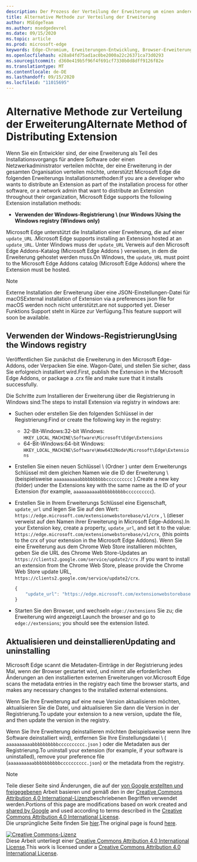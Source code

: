 ```yaml
---
description: Der Prozess der Verteilung der Erweiterung um einen anderen Mechanismus als überprüfte Speicher
title: Alternative Methode zur Verteilung der Erweiterung
author: MSEdgeTeam
ms.author: msedgedevrel
ms.date: 09/15/2020
ms.topic: article
ms.prod: microsoft-edge
keywords: Edge-Chromium, Erweiterungen-Entwicklung, Browser-Erweiterungen, Addons, Partner Center, Entwickler
ms.openlocfilehash: e28a84fd75ad1ac0be2000a22c26371ca73d0293
ms.sourcegitcommit: d360e419b5f96f4f691cf7330b0d8dff9126f82e
ms.translationtype: MT
ms.contentlocale: de-DE
ms.lasthandoff: 09/15/2020
ms.locfileid: "11015695"
---
```

# <span data-ttu-id="fd76d-104">Alternative Methode zur Verteilung der Erweiterung</span><span class="sxs-lookup"><span data-stu-id="fd76d-104">Alternate Method of Distributing Extension</span></span>  

<span data-ttu-id="fd76d-105">Wenn Sie ein Entwickler sind, der eine Erweiterung als Teil des Installationsvorgangs für andere Software oder einen Netzwerkadministrator verteilen möchte, der eine Erweiterung in der gesamten Organisation verteilen möchte, unterstützt Microsoft Edge die folgenden Erweiterungs Installationsmethoden:</span><span class="sxs-lookup"><span data-stu-id="fd76d-105">If you are a developer who wants to distribute an Extension as part of the installation process for other software, or a network admin that want to distribute an Extension throughout their organization, Microsoft Edge supports the following Extension installation methods:</span></span>  

*   **<span data-ttu-id="fd76d-106">Verwenden der Windows-Registrierung \ (nur Windows \)</span><span class="sxs-lookup"><span data-stu-id="fd76d-106">Using the Windows registry \(Windows only\)</span></span>**  

<span data-ttu-id="fd76d-107">Microsoft Edge unterstützt die Installation einer Erweiterung, die auf einer `update_URL` .</span><span class="sxs-lookup"><span data-stu-id="fd76d-107">Microsoft Edge supports installing an Extension hosted at an `update_URL`.</span></span>  <span data-ttu-id="fd76d-108">Unter Windows muss der `update_URL` Verweis auf den Microsoft Edge Addons-Katalog (Microsoft Edge Addons \) verweisen, in dem die Erweiterung gehostet werden muss.</span><span class="sxs-lookup"><span data-stu-id="fd76d-108">On Windows, the `update_URL` must point to the Microsoft Edge Addons catalog \(Microsoft Edge Addons\) where the Extension must be hosted.</span></span>  

> [!NOTE]
> <span data-ttu-id="fd76d-109">Externe Installation der Erweiterung über eine JSON-Einstellungen-Datei für macOS</span><span class="sxs-lookup"><span data-stu-id="fd76d-109">External installation of Extension via a preferences json file for macOS</span></span> <!--and Linux--> <span data-ttu-id="fd76d-110">werden noch nicht unterstützt.</span><span class="sxs-lookup"><span data-stu-id="fd76d-110">are not supported yet.</span></span>  <span data-ttu-id="fd76d-111">Dieser Funktions Support steht in Kürze zur Verfügung.</span><span class="sxs-lookup"><span data-stu-id="fd76d-111">This feature support will soon be available.</span></span>

## <span data-ttu-id="fd76d-112">Verwenden der Windows-Registrierung</span><span class="sxs-lookup"><span data-stu-id="fd76d-112">Using the Windows registry</span></span>  

<span data-ttu-id="fd76d-113">Veröffentlichen Sie zunächst die Erweiterung in den Microsoft Edge-Addons, oder Verpacken Sie eine. Wagon-Datei, und stellen Sie sicher, dass Sie erfolgreich installiert wird.</span><span class="sxs-lookup"><span data-stu-id="fd76d-113">First, publish the Extension in the Microsoft Edge Addons, or package a .crx file and make sure that it installs successfully.</span></span>  

<span data-ttu-id="fd76d-114">Die Schritte zum Installieren der Erweiterung über die Registrierung in Windows sind:</span><span class="sxs-lookup"><span data-stu-id="fd76d-114">The steps to install Extension via registry in windows are:</span></span>  

*   <span data-ttu-id="fd76d-115">Suchen oder erstellen Sie den folgenden Schlüssel in der Registrierung:</span><span class="sxs-lookup"><span data-stu-id="fd76d-115">Find or create the following key in the registry:</span></span>  
    *   <span data-ttu-id="fd76d-116">32-Bit-Windows:</span><span class="sxs-lookup"><span data-stu-id="fd76d-116">32-bit Windows:</span></span>  `HKEY_LOCAL_MACHINE\Software\Microsoft\Edge\Extensions`  
    *   <span data-ttu-id="fd76d-117">64-Bit-Windows:</span><span class="sxs-lookup"><span data-stu-id="fd76d-117">64-bit Windows:</span></span>  `HKEY_LOCAL_MACHINE\Software\Wow6432Node\Microsoft\Edge\Extensions`  
*   <span data-ttu-id="fd76d-118">Erstellen Sie einen neuen Schlüssel \ (Ordner \) unter dem Erweiterungs Schlüssel mit dem gleichen Namen wie die ID der Erweiterung \ (beispielsweise `aaaaaaaaaabbbbbbbbbbcccccccccc` \).</span><span class="sxs-lookup"><span data-stu-id="fd76d-118">Create a new key \(folder\) under the Extensions key with the same name as the ID of your Extension \(for example, `aaaaaaaaaabbbbbbbbbbcccccccccc`\).</span></span>  
*   <span data-ttu-id="fd76d-119">Erstellen Sie in Ihrem Erweiterungs Schlüssel eine Eigenschaft, `update_url` und legen Sie Sie auf den Wert: `https://edge.microsoft.com/extensionwebstorebase/v1/crx` , \ (dieser verweist auf den Namen ihrer Erweiterung in Microsoft Edge-Addons).</span><span class="sxs-lookup"><span data-stu-id="fd76d-119">In your Extension key, create a property, `update_url`, and set it to the value: `https://edge.microsoft.com/extensionwebstorebase/v1/crx`,  \(this points to the crx of your extension in the Microsoft Edge Addons\).</span></span> <span data-ttu-id="fd76d-120">Wenn Sie eine Erweiterung aus dem Chrome Web Store installieren möchten, geben Sie die URL des Chrome Web Store-Updates an `https://clients2.google.com/service/update2/crx` .</span><span class="sxs-lookup"><span data-stu-id="fd76d-120">If you want to install an extension from the Chrome Web Store, please provide the Chrome Web Store update URL, `https://clients2.google.com/service/update2/crx`.</span></span>  
    
    ```javascript
    {
        "update_url": "https://edge.microsoft.com/extensionwebstorebase/v1/crx"
    }
    ```  
    
*   <span data-ttu-id="fd76d-121">Starten Sie den Browser, und wechseln `edge://extensions` Sie zu; die Erweiterung wird angezeigt.</span><span class="sxs-lookup"><span data-stu-id="fd76d-121">Launch the browser and go to `edge://extensions`; you should see the extension listed.</span></span>  

## <span data-ttu-id="fd76d-122">Aktualisieren und deinstallieren</span><span class="sxs-lookup"><span data-stu-id="fd76d-122">Updating and uninstalling</span></span>  

<span data-ttu-id="fd76d-123">Microsoft Edge scannt die Metadaten-Einträge in der Registrierung jedes Mal, wenn der Browser gestartet wird, und nimmt alle erforderlichen Änderungen an den installierten externen Erweiterungen vor.</span><span class="sxs-lookup"><span data-stu-id="fd76d-123">Microsoft Edge scans the metadata entries in the registry each time the browser starts, and makes any necessary changes to the installed external extensions.</span></span>  

<span data-ttu-id="fd76d-124">Wenn Sie Ihre Erweiterung auf eine neue Version aktualisieren möchten, aktualisieren Sie die Datei, und aktualisieren Sie dann die Version in der Registrierung.</span><span class="sxs-lookup"><span data-stu-id="fd76d-124">To update your extension to a new version, update the file, and then update the version in the registry.</span></span>  

<span data-ttu-id="fd76d-125">Wenn Sie Ihre Erweiterung deinstallieren möchten (beispielsweise wenn Ihre Software deinstalliert wird), entfernen Sie Ihre Einstellungsdatei \ ( `aaaaaaaaaabbbbbbbbbbcccccccccc.json` \) oder die Metadaten aus der Registrierung.</span><span class="sxs-lookup"><span data-stu-id="fd76d-125">To uninstall your extension \(for example, if your software is uninstalled\), remove your preference file \(`aaaaaaaaaabbbbbbbbbbcccccccccc.json`\) or the metadata from the registry.</span></span>  

<!-- image links -->  

<!-- links -->  

> [!NOTE]
> <span data-ttu-id="fd76d-126">Teile dieser Seite sind Änderungen, die auf der [von Google erstellten und freigegebenen][GoogleSitePolicies] Arbeit basieren und gemäß den in der [Creative Commons Attribution 4,0 International-Lizenz][CCA4IL]beschriebenen Begriffen verwendet werden.</span><span class="sxs-lookup"><span data-stu-id="fd76d-126">Portions of this page are modifications based on work created and [shared by Google][GoogleSitePolicies] and used according to terms described in the [Creative Commons Attribution 4.0 International License][CCA4IL].</span></span>  
> <span data-ttu-id="fd76d-127">Die ursprüngliche Seite finden Sie [hier](https://developer.chrome.com/apps/external_extensions).</span><span class="sxs-lookup"><span data-stu-id="fd76d-127">The original page is found [here](https://developer.chrome.com/apps/external_extensions).</span></span>  

[![Creative Commons-Lizenz][CCby4Image]][CCA4IL]  
<span data-ttu-id="fd76d-129">Diese Arbeit unterliegt einer [Creative Commons Attribution 4.0 International License][CCA4IL].</span><span class="sxs-lookup"><span data-stu-id="fd76d-129">This work is licensed under a [Creative Commons Attribution 4.0 International License][CCA4IL].</span></span>  

[CCA4IL]: https://creativecommons.org/licenses/by/4.0  
[CCby4Image]: https://i.creativecommons.org/l/by/4.0/88x31.png  
[GoogleSitePolicies]: https://developers.google.com/terms/site-policies

